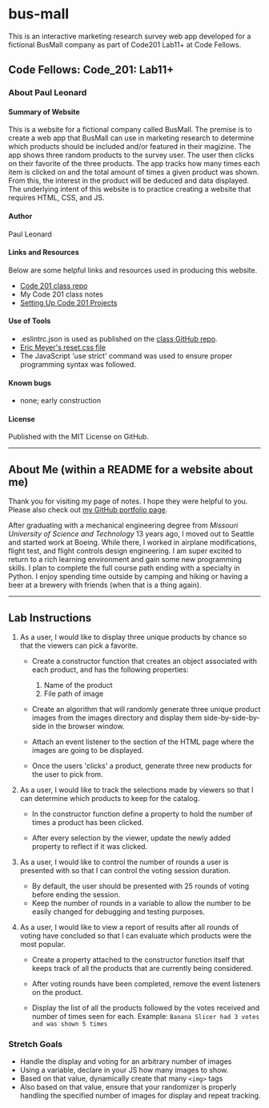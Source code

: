 # bus-mall
This is an interactive marketing research survey web app developed for a fictional BusMall company as part of Code201 Lab11+ at Code Fellows.



## Code Fellows: Code_201: Lab11+

### About Paul Leonard

#### Summary of Website
This is a website for a fictional company called BusMall.  The premise is to create a web app that BusMall can use in marketing research to determine which products should be included and/or featured in their magizine.  The app shows three random products to the survey user.  The user then clicks on their favorite of the three products.  The app tracks how many times each item is clicked on and the total amount of times a given product was shown.  From this, the interest in the product will be deduced and data displayed.  The underlying intent of this website is to practice creating a website that requires HTML, CSS, and JS.

#### Author
Paul Leonard

#### Links and Resources
Below are some helpful links and resources used in producing this website.
- [Code 201 class repo](https://github.com/codefellows/seattle-201d65)
- My Code 201 class notes
- [Setting Up Code 201 Projects](https://codefellows.github.io/code-201-guide/curriculum/class-02/project_setup)

#### Use of Tools
- .eslintrc.json is used as published on the [class GitHub repo](https://github.com/codefellows/seattle-201d65).
- [Eric Meyer's reset.css file](https://meyerweb.com/eric/tools/css/reset/)
- The JavaScript 'use strict' command was used to ensure proper programming syntax was followed. 

#### Known bugs
- none; early construction

#### License
Published with the MIT License on GitHub.

---
## About Me (within a README for a website about me)
Thank you for visiting my page of notes.  I hope they were helpful to you.  Please also check out [my GitHub portfolio page](https://github.com/paul-leonard "Paul's GitHub Portfolio").

After graduating with a mechanical engineering degree from *Missouri University of Science and Technology* 13 years ago, I moved out to Seattle and started work at Boeing.  While there, I worked in airplane modifications, flight test, and flight controls design engineering.  I am super excited to return to a rich learning environment and gain some new programming skills.  I plan to complete the full course path ending with a specialty in Python.  I enjoy spending time outside by camping and hiking or having a beer at a brewery with friends (when that is a thing again).


---
## Lab Instructions

1. As a user, I would like to display three unique products by chance so that the viewers can pick a favorite.

    - Create a constructor function that creates an object associated with each product, and has the following properties:
        1. Name of the product
        1. File path of image

    - Create an algorithm that will randomly generate three unique product images from the images directory and display them side-by-side-by-side in the browser window.

    - Attach an event listener to the section of the HTML page where the images are going to be displayed.

    - Once the users 'clicks' a product, generate three new products for the user to pick from.

1. As a user, I would like to track the selections made by viewers so that I can determine which products to keep for the catalog.
    - In the constructor function define a property to hold the number of times a product has been clicked.

    - After every selection by the viewer, update the newly added property to reflect if it was clicked.

1. As a user, I would like to control the number of rounds a user is presented with so that I can control the voting session duration.
    - By default, the user should be presented with 25 rounds of voting before ending the session.
    - Keep the number of rounds in a variable to allow the number to be easily changed for debugging and testing purposes.

1. As a user, I would like to view a report of results after all rounds of voting have concluded so that I can evaluate which products were the most popular.
    - Create a property attached to the constructor function itself that keeps track of all the products that are currently being considered.

    - After voting rounds have been completed, remove the event listeners on the product.

    - Display the list of all the products followed by the votes received and number of times seen for each. Example: `Banana Slicer had 3 votes and was shown 5 times`

### Stretch Goals

- Handle the display and voting for an arbitrary number of images
- Using a variable, declare in your JS how many images to show.
- Based on that value, dynamically create that many ```<img>``` tags
- Also based on that value, ensure that your randomizer is properly handling the specified number of images for display and repeat tracking.